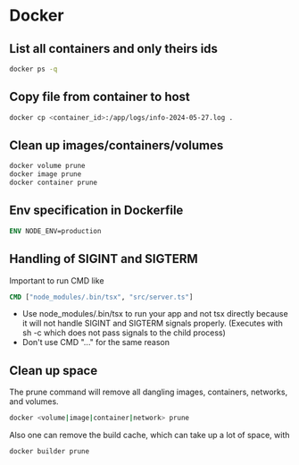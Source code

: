 # Docker

## List all containers and only theirs ids

```bash
docker ps -q
```

## Copy file from container to host

```bash
docker cp <container_id>:/app/logs/info-2024-05-27.log .
```

## Clean up images/containers/volumes

```bash
docker volume prune
docker image prune
docker container prune
```

## Env specification in Dockerfile

```Dockerfile
ENV NODE_ENV=production
```

## Handling of SIGINT and SIGTERM

Important to run CMD like 

```Dockerfile
CMD ["node_modules/.bin/tsx", "src/server.ts"]
```

- Use node_modules/.bin/tsx to run your app and not tsx directly
because it will not handle SIGINT and SIGTERM signals properly. 
(Executes with sh -c which does not pass signals to the child process)
- Don't use CMD "..." for the same reason

## Clean up space

The prune command will remove all dangling images, containers, networks, and volumes.

```bash
docker <volume|image|container|network> prune
```

Also one can remove the build cache, which can take up a lot of space, with

```bash
docker builder prune
```

